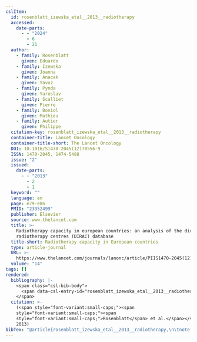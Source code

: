 ```yaml
---
cslItem:
  id: rosenblatt_izewska_etal__2013__radiotherapy
  accessed:
    date-parts:
      - - "2024"
        - 6
        - 21
  author:
    - family: Rosenblatt
      given: Eduardo
    - family: Izewska
      given: Joanna
    - family: Anacak
      given: Yavuz
    - family: Pynda
      given: Yaroslav
    - family: Scalliet
      given: Pierre
    - family: Boniol
      given: Mathieu
    - family: Autier
      given: Philippe
  citation-key: rosenblatt_izewska_etal__2013__radiotherapy
  container-title: Lancet Oncology
  container-title-short: The Lancet Oncology
  DOI: 10.1016/S1470-2045(12)70556-9
  ISSN: 1470-2045, 1474-5488
  issue: "2"
  issued:
    date-parts:
      - - "2013"
        - 2
        - 1
  keyword: ""
  language: en
  page: e79-e86
  PMID: "23352499"
  publisher: Elsevier
  source: www.thelancet.com
  title: >-
    Radiotherapy capacity in european countries: an analysis of the directory of
    radiotherapy centres (DIRAC) database
  title-short: Radiotherapy capacity in European countries
  type: article-journal
  URL: >-
    https://www.thelancet.com/journals/lanonc/article/PIIS1470-2045(12)70556-9/abstract
  volume: "14"
tags: []
rendered:
  bibliography: |-
    <span class="csl-bib-body">
      <span data-csl-entry-id="rosenblatt_izewska_etal__2013__radiotherapy" class="csl-entry"><span class='author-bib'>Rosenblatt, Izewska, J., Anacak, Y., Pynda, Y., Scalliet, P., Boniol, M., &#38; Autier, P.</span>. <span class='date-bib'>(2013)</span>. <span class='title'><b>Radiotherapy capacity in european countries: an analysis of the directory of radiotherapy centres (DIRAC) database</b></span>. <i>Lancet Oncology</i>, <i>14</i>(2), e79–e86. <span class='URL'><a href='https://doi.org/10.1016/S1470-2045(12)70556-9'>LINK</a></span></span>
    </span>
  citation: >-
    (<span style="font-variant:small-caps;"><span
    style="font-variant:small-caps;"><span
    style="font-variant:small-caps;">Rosenblatt</span> et al.</span></span>,
    2013)
bibTex: "@article{rosenblatt_izewska_etal__2013__radiotherapy,\n\tnote = {[Online; accessed 2024-06-21]},\n\tauthor = {Rosenblatt, Eduardo and Izewska, Joanna and Anacak, Yavuz and Pynda, Yaroslav and Scalliet, Pierre and Boniol, Mathieu and Autier, Philippe},\n\tjournal = {Lancet Oncology},\n\tdoi = {10.1016/S1470-2045(12)70556-9},\n\tissn = {1470-2045, 1474-5488},\n\tnumber = {2},\n\tyear = {2013},\n\tmonth = {feb 1},\n\tpages = {e79--e86},\n\tpublisher = {Elsevier},\n\ttitle = {Radiotherapy capacity in european countries: an analysis of the directory of radiotherapy centres ({DIRAC}) database},\n\turl = {https://www.thelancet.com/journals/lanonc/article/PIIS1470-2045(12)70556-9/abstract},\n\tvolume = {14},\n}\n\n"
---
```

